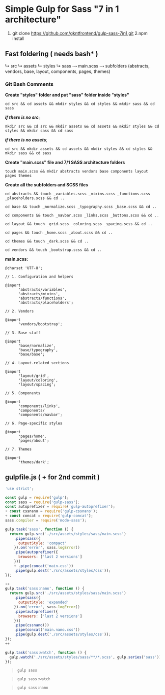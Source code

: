# Simple Gulp for Sass "7 in 1 architecture"

1. git clone https://github.com/gkntfrontend/gulp-sass-7in1.git
2.npm install

## Fast foldering ( needs bash* )

↳ src
  ↳ assets
    ↳ styles
      ↳ sass
        ⤏ main.scss
        ⤏ subfolders (abstracts, vendors, base, layout, components, pages, themes)

### Git Bash Comments

__Create "styles" folder and put "sass" folder inside "styles"__
```
cd src && cd assets && mkdir styles && cd styles && mkdir sass && cd sass
```
__*if there is no src*__;
```
mkdir src && cd src && mkdir assets && cd assets && mkdir styles && cd styles && mkdir sass && cd sass
```
__*if there is no assets*__;
```
cd src && mkdir assets && cd assets && mkdir styles && cd styles && mkdir sass && cd sass
```
__Create "main.scss" file and 7/1 SASS architecture folders__
```
touch main.scss && mkdir abstracts vendors base components layout pages themes
```
__Create all the subfolders and SCSS files__
```
cd abstracts && touch _variables.scss _mixins.scss _functions.scss _placeholders.scss && cd ..

cd base && touch _normalize.scss _typography.scss _base.scss && cd ..

cd components && touch _navbar.scss _links.scss _buttons.scss && cd ..

cd layout && touch _grid.scss _coloring.scss _spacing.scss && cd ..

cd pages && touch _home.scss _about.scss && cd ..

cd themes && touch _dark.scss && cd ..

cd vendors && touch _bootstrap.scss && cd ..
```
__main.scss:__
```
@charset 'UTF-8';

// 1. Configuration and helpers

@import
      'abstracts/variables',
      'abstracts/mixins',
      'abstracts/functions',
      'abstracts/placeholders';

// 2. Vendors

@import
      'vendors/bootstrap';

// 3. Base stuff

@import
      'base/normalize',
      'base/typography',
      'base/base';

// 4. Layout-related sections

@import
      'layout/grid',
      'layout/coloring',
      'layout/spacing';

// 5. Components

@import
      'components/links',
      'components/
      'components/navbar';

// 6. Page-specific styles

@import
      'pages/home',
      'pages/about';

// 7. Themes

@import
      'themes/dark';
```

## gulpfile.js ( + for 2nd commit )
```javascript
'use strict';

const gulp = require('gulp');
const sass = require('gulp-sass');
const autoprefixer = require('gulp-autoprefixer');
+ const cssnano = require('gulp-cssnano');
+ const concat = require('gulp-concat');
sass.compiler = require('node-sass');

gulp.task('sass', function () {
  return gulp.src('./src/assets/styles/sass/main.scss')
    .pipe(sass({
      outputStyle: 'compact'
    }).on('error', sass.logError))
    .pipe(autoprefixer({
      browsers: ['last 2 versions']
    }))
    + .pipe(concat('main.css'))
    .pipe(gulp.dest('./src/assets/styles/css'));
});

++
gulp.task('sass:nano', function () {
  return gulp.src('./src/assets/styles/sass/main.scss')
    .pipe(sass({
      outputStyle: 'expanded'
    }).on('error', sass.logError))
    .pipe(autoprefixer({
      browsers: ['last 2 versions']
    }))
    .pipe(cssnano())
    .pipe(concat('main.nano.css'))
    .pipe(gulp.dest('./src/assets/styles/css'));
});
++

gulp.task('sass:watch', function () {
  gulp.watch('./src/assets/styles/sass/**/*.scss', gulp.series('sass'));
});
```

> ```gulp sass```   

> ```gulp sass:watch``` 

> ```gulp sass:nano``` 
